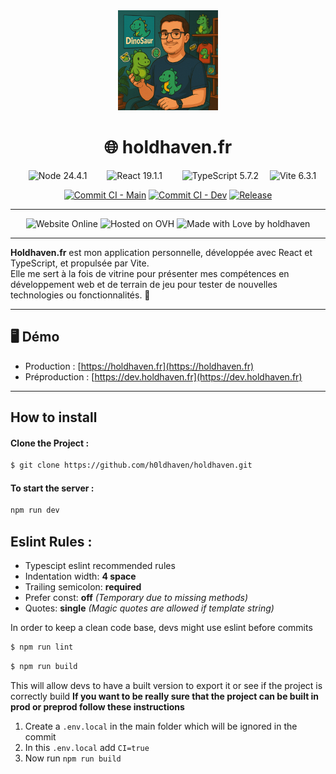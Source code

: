 <div align="center">
    <img src="./public/images/png/profil.png" style="width: 10rem" alt="website logo">
    <h1>🌐 holdhaven.fr</h1>
</div>

<div align="center">
    <img style="margin: 0 1em" src="https://img.shields.io/badge/node-24.4.1-5FA04E?logo=nodedotjs&style=for-the-badge" alt="Node 24.4.1">
    <img style="margin: 0 1em" src="https://img.shields.io/badge/react-19.1.1-61DAFB?logo=react&style=for-the-badge" alt="React 19.1.1">
    <img style="margin: 0 1em" src="https://img.shields.io/badge/typescript-5.7.2-3178C6?logo=typescript&style=for-the-badge&logoColor=white" alt="TypeScript 5.7.2">
    <img src="https://img.shields.io/badge/vite-6.3.1-646CFF?style=for-the-badge&logo=vite&logoColor=white" alt="Vite 6.3.1"/>
</div>

<div align="center">

  [![Commit CI - Main](https://img.shields.io/github/actions/workflow/status/h0ldhaven/holdhaven/commit-ci.yml?branch=main&style=for-the-badge&logo=github)](https://github.com/h0ldhaven/holdhaven/actions)
  [![Commit CI - Dev](https://img.shields.io/github/actions/workflow/status/h0ldhaven/holdhaven/commit-ci.yml?branch=dev&style=for-the-badge&logo=github)](https://github.com/h0ldhaven/holdhaven/actions)
  [![Release](https://img.shields.io/github/v/release/h0ldhaven/holdhaven?style=for-the-badge&logo=github)](https://github.com/h0ldhaven/holdhaven/releases)

</div>

---

<div align="center">
  <img src="https://img.shields.io/badge/website-online-brightgreen?style=for-the-badge&logo=firefoxbrowser&logoColor=white" alt="Website Online"/>
  <img src="https://img.shields.io/badge/hosted%20on-OVH-123F6D?style=for-the-badge&logo=ovh&logoColor=white" alt="Hosted on OVH"/>
  <img src="https://img.shields.io/badge/made%20with-%E2%9D%A4-ff69b4?style=for-the-badge" alt="Made with Love by holdhaven">
</div>

---

**Holdhaven.fr** est mon application personnelle, développée avec React et TypeScript, et propulsée par Vite.  
Elle me sert à la fois de vitrine pour présenter mes compétences en développement web et de terrain de jeu pour tester de nouvelles technologies ou fonctionnalités. 🚀


---

## 🖥️ Démo

- Production : [https://holdhaven.fr](https://holdhaven.fr)  
- Préproduction : [https://dev.holdhaven.fr](https://dev.holdhaven.fr)  

---

<h2>How to install</h2>

#### Clone the Project :
```sh
$ git clone https://github.com/h0ldhaven/holdhaven.git
```
#### To start the server :
```sh
npm run dev
```

## Eslint Rules :
- Typescipt eslint recommended rules
- Indentation width: **4 space**
- Trailing semicolon: **required**
- Prefer const: **off** *(Temporary due to missing methods)*
- Quotes: **single** *(Magic quotes are allowed if template string)*

In order to keep a clean code base, devs might use eslint before commits

```sh
$ npm run lint
```

```sh
$ npm run build
```

This will allow devs to have a built version to export it or see if the project is correctly build
**If you want to be really sure that the project can be built in prod or preprod follow these instructions**
1. Create a ``.env.local`` in the main folder which will be ignored in the commit
2. In this ``.env.local`` add ``CI=true``
3. Now run ``npm run build``
